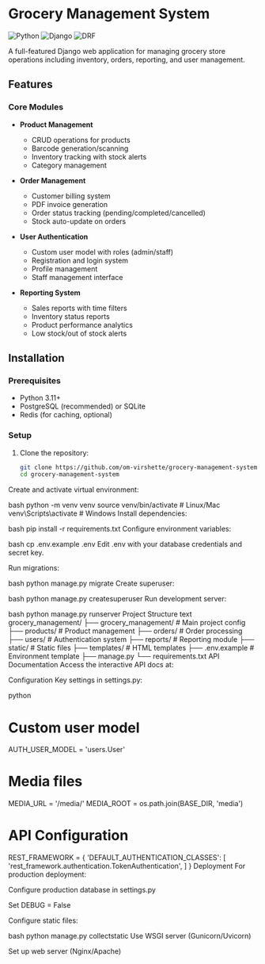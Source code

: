 # Grocery Management System

![Python](https://img.shields.io/badge/python-3.11%2B-blue)
![Django](https://img.shields.io/badge/django-4.2-brightgreen)
![DRF](https://img.shields.io/badge/drf-3.14-blueviolet)

A full-featured Django web application for managing grocery store operations including inventory, orders, reporting, and user management.

## Features

### Core Modules
- **Product Management**
  - CRUD operations for products
  - Barcode generation/scanning
  - Inventory tracking with stock alerts
  - Category management

- **Order Management**
  - Customer billing system
  - PDF invoice generation
  - Order status tracking (pending/completed/cancelled)
  - Stock auto-update on orders

- **User Authentication**
  - Custom user model with roles (admin/staff)
  - Registration and login system
  - Profile management
  - Staff management interface

- **Reporting System**
  - Sales reports with time filters
  - Inventory status reports
  - Product performance analytics
  - Low stock/out of stock alerts

## Installation

### Prerequisites
- Python 3.11+
- PostgreSQL (recommended) or SQLite
- Redis (for caching, optional)

### Setup
1. Clone the repository:
   ```bash
   git clone https://github.com/om-virshette/grocery-management-system.git
   cd grocery-management-system
Create and activate virtual environment:

bash
python -m venv venv
source venv/bin/activate  # Linux/Mac
venv\Scripts\activate     # Windows
Install dependencies:

bash
pip install -r requirements.txt
Configure environment variables:

bash
cp .env.example .env
Edit .env with your database credentials and secret key.

Run migrations:

bash
python manage.py migrate
Create superuser:

bash
python manage.py createsuperuser
Run development server:

bash
python manage.py runserver
Project Structure
text
grocery_management/
├── grocery_management/          # Main project config
├── products/                    # Product management
├── orders/                      # Order processing
├── users/                       # Authentication system
├── reports/                     # Reporting module
├── static/                      # Static files
├── templates/                   # HTML templates
├── .env.example                 # Environment template
├── manage.py
└── requirements.txt
API Documentation
Access the interactive API docs at:

Configuration
Key settings in settings.py:

python
# Custom user model
AUTH_USER_MODEL = 'users.User'

# Media files
MEDIA_URL = '/media/'
MEDIA_ROOT = os.path.join(BASE_DIR, 'media')

# API Configuration
REST_FRAMEWORK = {
    'DEFAULT_AUTHENTICATION_CLASSES': [
        'rest_framework.authentication.TokenAuthentication',
    ]
}
Deployment
For production deployment:

Configure production database in settings.py

Set DEBUG = False

Configure static files:

bash
python manage.py collectstatic
Use WSGI server (Gunicorn/Uvicorn)

Set up web server (Nginx/Apache)